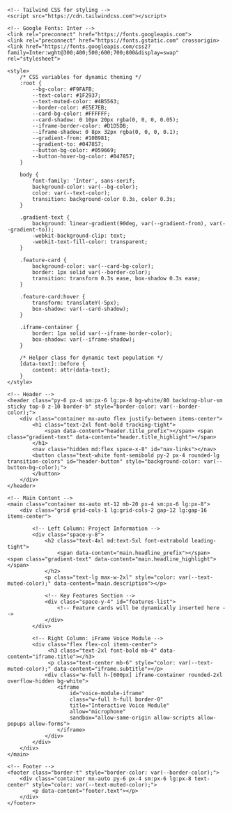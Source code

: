 <!DOCTYPE html>
<html lang="en">
<head>
    <meta charset="UTF-8">
    <meta name="viewport" content="width=device-width, initial-scale=1.0">
    <title id="page-title">BuildCRM - Smart Construction Management</title>
    
    <!-- Tailwind CSS for styling -->
    <script src="https://cdn.tailwindcss.com"></script>
    
    <!-- Google Fonts: Inter -->
    <link rel="preconnect" href="https://fonts.googleapis.com">
    <link rel="preconnect" href="https://fonts.gstatic.com" crossorigin>
    <link href="https://fonts.googleapis.com/css2?family=Inter:wght@300;400;500;600;700;800&display=swap" rel="stylesheet">

    <style>
        /* CSS variables for dynamic theming */
        :root {
            --bg-color: #F9FAFB;
            --text-color: #1F2937;
            --text-muted-color: #4B5563;
            --border-color: #E5E7EB;
            --card-bg-color: #FFFFFF;
            --card-shadow: 0 10px 20px rgba(0, 0, 0, 0.05);
            --iframe-border-color: #D1D5DB;
            --iframe-shadow: 0 8px 32px rgba(0, 0, 0, 0.1);
            --gradient-from: #10B981;
            --gradient-to: #047857;
            --button-bg-color: #059669;
            --button-hover-bg-color: #047857;
        }

        body {
            font-family: 'Inter', sans-serif;
            background-color: var(--bg-color);
            color: var(--text-color);
            transition: background-color 0.3s, color 0.3s;
        }

        .gradient-text {
            background: linear-gradient(90deg, var(--gradient-from), var(--gradient-to));
            -webkit-background-clip: text;
            -webkit-text-fill-color: transparent;
        }

        .feature-card {
            background-color: var(--card-bg-color);
            border: 1px solid var(--border-color);
            transition: transform 0.3s ease, box-shadow 0.3s ease;
        }

        .feature-card:hover {
            transform: translateY(-5px);
            box-shadow: var(--card-shadow);
        }

        .iframe-container {
            border: 1px solid var(--iframe-border-color);
            box-shadow: var(--iframe-shadow);
        }
        
        /* Helper class for dynamic text population */
        [data-text]::before {
            content: attr(data-text);
        }
    </style>
</head>
<body class="antialiased">

    <!-- Header -->
    <header class="py-6 px-4 sm:px-6 lg:px-8 bg-white/80 backdrop-blur-sm sticky top-0 z-10 border-b" style="border-color: var(--border-color);">
        <div class="container mx-auto flex justify-between items-center">
            <h1 class="text-2xl font-bold tracking-tight">
                <span data-content="header.title_prefix"></span> <span class="gradient-text" data-content="header.title_highlight"></span>
            </h1>
            <nav class="hidden md:flex space-x-8" id="nav-links"></nav>
            <button class="text-white font-semibold py-2 px-4 rounded-lg transition-colors" id="header-button" style="background-color: var(--button-bg-color);">
            </button>
        </div>
    </header>

    <!-- Main Content -->
    <main class="container mx-auto mt-12 mb-20 px-4 sm:px-6 lg:px-8">
        <div class="grid grid-cols-1 lg:grid-cols-2 gap-12 lg:gap-16 items-center">
            
            <!-- Left Column: Project Information -->
            <div class="space-y-8">
                <h2 class="text-4xl md:text-5xl font-extrabold leading-tight">
                    <span data-content="main.headline_prefix"></span> <span class="gradient-text" data-content="main.headline_highlight"></span>
                </h2>
                <p class="text-lg max-w-2xl" style="color: var(--text-muted-color);" data-content="main.description"></p>

                <!-- Key Features Section -->
                <div class="space-y-4" id="features-list">
                    <!-- Feature cards will be dynamically inserted here -->
                </div>
            </div>

            <!-- Right Column: iFrame Voice Module -->
            <div class="flex flex-col items-center">
                 <h3 class="text-2xl font-bold mb-4" data-content="iframe.title"></h3>
                 <p class="text-center mb-6" style="color: var(--text-muted-color);" data-content="iframe.subtitle"></p>
                <div class="w-full h-[600px] iframe-container rounded-2xl overflow-hidden bg-white">
                    <iframe 
                        id="voice-module-iframe"
                        class="w-full h-full border-0"
                        title="Interactive Voice Module"
                        allow="microphone"
                        sandbox="allow-same-origin allow-scripts allow-popups allow-forms">
                    </iframe>
                </div>
            </div>
        </div>
    </main>

    <!-- Footer -->
    <footer class="border-t" style="border-color: var(--border-color);">
        <div class="container mx-auto py-6 px-4 sm:px-6 lg:px-8 text-center" style="color: var(--text-muted-color);">
            <p data-content="footer.text"></p>
        </div>
    </footer>

<script>
    const config = {
        pageTitle: "BuildCRM - Smart Construction Management",
        theme: {
            mode: 'light',
            light: {
                bgColor: '#F9FAFB',
                textColor: '#1F2937',
                textMutedColor: '#4B5563',
                borderColor: '#E5E7EB',
                cardBgColor: '#FFFFFF',
                cardShadow: '0 10px 20px rgba(0, 0, 0, 0.05)',
                iframeBorderColor: '#D1D5DB',
                iframeShadow: '0 8px 32px rgba(0, 0, 0, 0.1)',
            },
            dark: {
                bgColor: '#111827',
                textColor: '#E5E7EB',
                textMutedColor: '#9CA3AF',
                borderColor: '#374151',
                cardBgColor: 'rgba(31, 41, 55, 0.5)',
                cardShadow: '0 10px 20px rgba(0, 0, 0, 0.2)',
                iframeBorderColor: '#374151',
                iframeShadow: '0 8px 32px rgba(0, 0, 0, 0.3)',
            },
            gradient: {
                from: '#10B981',
                to: '#047857'
            },
            button: {
                bgColor: '#059669',
                hoverBgColor: '#047857'
            }
        },
        header: {
            title_prefix: "Build",
            title_highlight: "CRM",
            navLinks: [
                { text: "Features", href: "#features" },
                { text: "Industry", href: "#industry" },
                { text: "Demo", href: "#demo" },
                { text: "Contact", href: "#contact" }
            ],
            buttonText: "Start Free Trial"
        },
        main: {
            headline_prefix: "Construction CRM Made",
            headline_highlight: "Simple.",
            description: "A user-friendly CRM designed specifically for construction professionals. Streamline your project management, capture leads effortlessly, and grow your business with intuitive tools built for the construction industry.",
            features: [
                {
                    icon: '<svg class="w-6 h-6 text-emerald-500" fill="none" stroke="currentColor" viewBox="0 0 24 24" xmlns="http://www.w3.org/2000/svg"><path stroke-linecap="round" stroke-linejoin="round" stroke-width="2" d="M3 9a2 2 0 012-2h.93a2 2 0 001.664-.89l.812-1.22A2 2 0 0110.07 4h3.86a2 2 0 011.664.89l.812 1.22A2 2 0 0018.07 7H19a2 2 0 012 2v9a2 2 0 01-2 2H5a2 2 0 01-2-2V9z"></path><path stroke-linecap="round" stroke-linejoin="round" stroke-width="2" d="M15 13a3 3 0 11-6 0 3 3 0 016 0z"></path></svg>',
                    iconBg: 'bg-emerald-100',
                    title: "Smart OCR Contact Capture",
                    description: "Instantly capture business cards and documents with our built-in OCR technology."
                },
                {
                    icon: '<svg class="w-6 h-6 text-emerald-500" fill="none" stroke="currentColor" viewBox="0 0 24 24" xmlns="http://www.w3.org/2000/svg"><path stroke-linecap="round" stroke-linejoin="round" stroke-width="2" d="M19 21V5a2 2 0 00-2-2H7a2 2 0 00-2 2v16m14 0h2m-2 0h-5m-9 0H3m2 0h5M9 7h1m-1 4h1m4-4h1m-1 4h1m-5 10v-5a1 1 0 011-1h2a1 1 0 011 1v5m-4 0h4"></path></svg>',
                    iconBg: 'bg-emerald-100',
                    title: "Construction-Specific Tools",
                    description: "Features tailored for construction projects, bidding, and contractor management."
                },
                {
                    icon: '<svg class="w-6 h-6 text-emerald-500" fill="none" stroke="currentColor" viewBox="0 0 24 24" xmlns="http://www.w3.org/2000/svg"><path stroke-linecap="round" stroke-linejoin="round" stroke-width="2" d="M12 6V4m0 2a2 2 0 100 4m0-4a2 2 0 110 4m-6 8a2 2 0 100-4m0 4a2 2 0 110-4m0 4v2m0-6V4m6 6v10m6-2a2 2 0 100-4m0 4a2 2 0 110-4m0 4v2m0-6V4"></path></svg>',
                    iconBg: 'bg-emerald-100',
                    title: "Easy Setup & Integration",
                    description: "Get started in minutes with our intuitive interface and guided onboarding."
                }
            ]
        },
        iframe: {
            title: "Live Demo",
            subtitle: "See how BuildCRM can transform your construction business",
            src: "https://demo.buildcrm.com"
        },
        footer: {
            text: "© 2024 BuildCRM. Empowering Construction Professionals."
        }
    };

    // --- DYNAMIC POPULATION SCRIPT ---
    document.addEventListener('DOMContentLoaded', () => {
        const root = document.documentElement;

        // 1. Apply Theme Colors
        const theme = config.theme.mode === 'dark' ? config.theme.dark : config.theme.light;
        Object.keys(theme).forEach(key => {
            root.style.setProperty(`--${key.replace(/([A-Z])/g, '-$1').toLowerCase()}`, theme[key]);
        });
        root.style.setProperty('--gradient-from', config.theme.gradient.from);
        root.style.setProperty('--gradient-to', config.theme.gradient.to);
        root.style.setProperty('--button-bg-color', config.theme.button.bgColor);
        root.style.setProperty('--button-hover-bg-color', config.theme.button.hoverBgColor);

        // 2. Set Page Title
        document.getElementById('page-title').textContent = config.pageTitle;

        // 3. Populate Header
        const navLinksContainer = document.getElementById('nav-links');
        navLinksContainer.innerHTML = config.header.navLinks.map(link => 
            `<a href="${link.href}" class="hover:text-gray-900 transition-colors" style="color: var(--text-muted-color);">${link.text}</a>`
        ).join('');
        document.getElementById('header-button').textContent = config.header.buttonText;
        
        // 4. Populate Text Content using data-content attributes
        document.querySelectorAll('[data-content]').forEach(el => {
            const keys = el.dataset.content.split('.');
            let value = config;
            keys.forEach(key => {
                if (value) {
                    value = value[key];
                }
            });
            if (value) {
                el.innerHTML = value;
            }
        });

        // 5. Populate Features
        const featuresContainer = document.getElementById('features-list');
        featuresContainer.innerHTML = config.main.features.map(feature => `
            <div class="feature-card p-5 rounded-lg flex items-center space-x-4">
                <div class="flex-shrink-0 w-12 h-12 ${feature.iconBg} rounded-full flex items-center justify-center">
                    ${feature.icon}
                </div>
                <div>
                    <h3 class="font-semibold" style="color: var(--text-color);">${feature.title}</h3>
                    <p class="text-sm" style="color: var(--text-muted-color);">${feature.description}</p>
                </div>
            </div>
        `).join('');

        // 6. Set iFrame source
        document.getElementById('voice-module-iframe').src = config.iframe.src;
    });
</script>

</body>
</html>